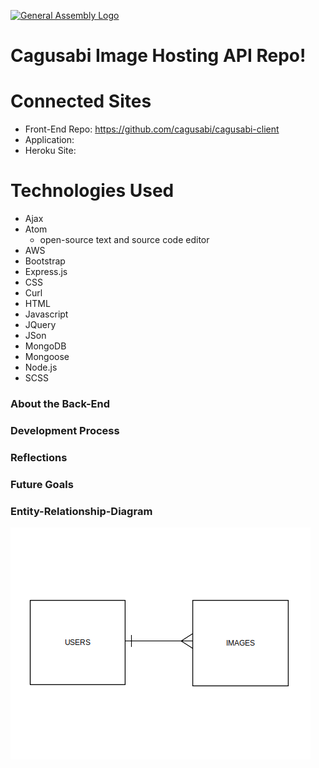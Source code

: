 [![General Assembly Logo](https://camo.githubusercontent.com/1a91b05b8f4d44b5bbfb83abac2b0996d8e26c92/687474703a2f2f692e696d6775722e636f6d2f6b6538555354712e706e67)](https://generalassemb.ly/education/web-development-immersive)

# Cagusabi Image Hosting API Repo!

# Connected Sites

-   Front-End Repo: <https://github.com/cagusabi/cagusabi-client>
-   Application:
-   Heroku Site:

# Technologies Used

-   Ajax
-   Atom
    -   open-source text and source code editor
-   AWS
-   Bootstrap
-   Express.js
-   CSS
-   Curl
-   HTML
-   Javascript
-   JQuery
-   JSon
-   MongoDB
-   Mongoose
-   Node.js
-   SCSS

### About the Back-End

### Development Process

### Reflections

### Future Goals

### Entity-Relationship-Diagram

![Cagusabi API ERD](./images/cagusabi-api-ERD.png)
